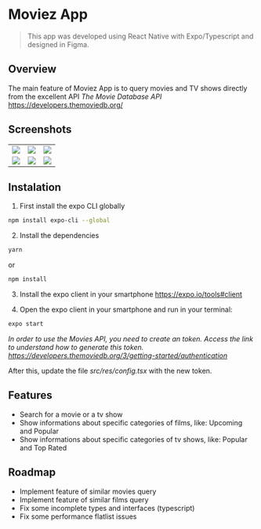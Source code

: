 # Moviez App
>This app was developed using React Native with Expo/Typescript and designed in Figma.

## Overview
The main feature of Moviez App is to query movies and TV shows directly from the excellent API *The Movie Database API* https://developers.themoviedb.org/

## Screenshots

<table>
  <tr>
    <td><img src="https://i.ibb.co/kynzMGx/Screenshot-20200508-195512-2.png" /></td>
    <td><img src="https://i.ibb.co/FxHsrnh/Screenshot-20200508-195319-2.png" /></td>
    <td><img src="https://i.ibb.co/Lts1QqV/Screenshot-20200508-195549.png" /></td>
  </tr>
  <tr>
    <td><img src="https://i.ibb.co/sQrKWkD/Screenshot-20200508-195603-2.png" /></td>
    <td><img src="https://i.ibb.co/SnwsqzZ/Screenshot-20200508-195615-2.png" /></td>
    <td><img src="https://i.ibb.co/gtDDF5G/Screenshot-20200508-195628-2.png" /></td>
  </tr>
</table>

## Instalation

1. First install the expo CLI globally
```bash
npm install expo-cli --global
```

2. Install the dependencies
```bash
yarn
```
or
```bash
npm install
```
3. Install the expo client in your smartphone https://expo.io/tools#client

4. Open the expo client in your smartphone and run in your terminal:
```bash
expo start
```

*In order to use the Movies API, you need to create an token. Access the link to understand how to generate this token. https://developers.themoviedb.org/3/getting-started/authentication*

After this, update the file *src/res/config.tsx* with the new token.

## Features
- Search for a movie or a tv show
- Show informations about specific categories of films, like: Upcoming and Popular
- Show informations about specific categories of tv shows, like: Popular and Top Rated

## Roadmap
- Implement feature of similar movies query
- Implement feature of similar films query
- Fix some incomplete types and interfaces (typescript)
- Fix some performance flatlist issues
